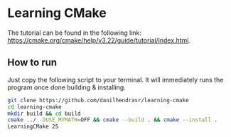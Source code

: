 # Learning CMake
The tutorial can be found in the following link: https://cmake.org/cmake/help/v3.22/guide/tutorial/index.html.

## How to run
Just copy the following script to your terminal. It will immediately runs the program once done building & installing.
```bash
git clone https://github.com/danilhendrasr/learning-cmake
cd learning-cmake
mkdir build && cd build
cmake ../ -DUSE_MYMATH=OFF && cmake --build . && cmake --install .
LearningCMake 25
```
